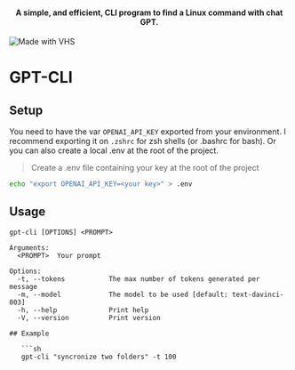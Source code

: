<h4 align="center">
    A simple, and efficient, CLI program to find a Linux command with chat GPT.
</h4>

![Made with VHS](https://vhs.charm.sh/vhs-2KmNYiklN8x8aaOEeM7okr.gif)

# GPT-CLI

## Setup

You need to have the var `OPENAI_API_KEY` exported from your environment. I recommend exporting it on `.zshrc` for zsh shells (or .bashrc for bash). Or you can also create a local .env at the root of the project.

> Create a .env file containing your key at the root of the project

   ```sh
   echo "export OPENAI_API_KEY=<your key>" > .env
   ```

## Usage
```
gpt-cli [OPTIONS] <PROMPT>

Arguments:
  <PROMPT>  Your prompt

Options:
  -t, --tokens           The max number of tokens generated per message
  -m, --model            The model to be used [default: text-davinci-003]
  -h, --help             Print help
  -V, --version          Print version

## Example

   ```sh
   gpt-cli "syncronize two folders" -t 100
   ```
```

